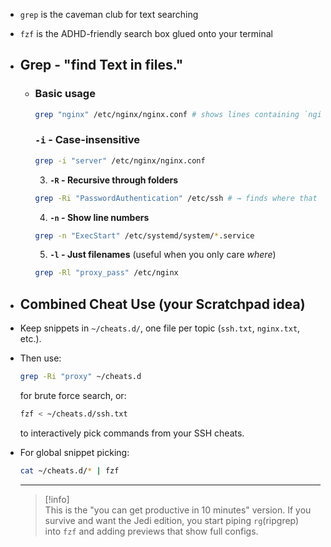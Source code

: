 - `grep` is the caveman club for text searching
- `fzf` is the ADHD-friendly search box glued onto your terminal
- ## Grep - "find Text in files."
	- ### **Basic usage**
	  
	  ```bash
	  grep "nginx" /etc/nginx/nginx.conf # shows lines containing `nginx`
	  ```
	  ### **`-i` - Case-insensitive**
	  
	  ```bash
	  grep -i "server" /etc/nginx/nginx.conf
	  ```
	  
	  3. **`-R` - Recursive through folders**
	  
	  ```bash
	  grep -Ri "PasswordAuthentication" /etc/ssh # → finds where that SSH option hides.
	  ```
	  
	  4. **`-n` - Show line numbers**
	  
	  ```bash
	  grep -n "ExecStart" /etc/systemd/system/*.service
	  ```
	  
	  5. **`-l` - Just filenames** (useful when you only care _where_)
	  
	  ```bash
	  grep -Rl "proxy_pass" /etc/nginx
	  ```
- ## Combined Cheat Use (your Scratchpad idea)
- Keep snippets in `~/cheats.d/`, one file per topic (`ssh.txt`, `nginx.txt`, etc.).
- Then use:
  
    ```bash
    grep -Ri "proxy" ~/cheats.d
    ```
  
    for brute force search, or:
  
    ```bash
    fzf < ~/cheats.d/ssh.txt
    ```
  
    to interactively pick commands from your SSH cheats.
- For global snippet picking:
  
    ```bash
    cat ~/cheats.d/* | fzf
    ```
  
  ---
  
  >[!info]  
  >This is the "you can get productive in 10 minutes" version. If you survive and want the Jedi edition, you start piping `rg`(ripgrep) into `fzf` and adding previews that show full configs.